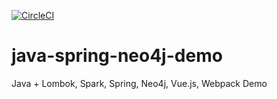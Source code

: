 [![CircleCI](https://circleci.com/gh/venkaDaria/java-spring-neo4j-demo.svg?style=svg)](https://circleci.com/gh/venkaDaria/java-spring-neo4j-demo)

# java-spring-neo4j-demo
Java + Lombok, Spark, Spring, Neo4j, Vue.js, Webpack Demo
